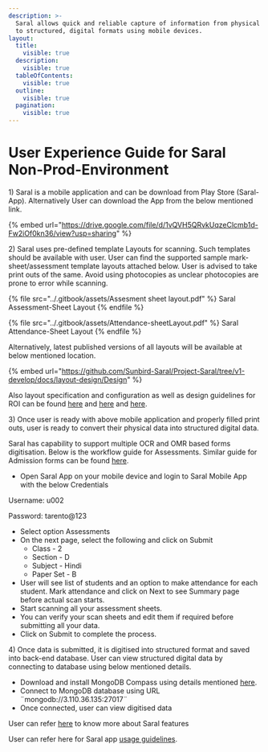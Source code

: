 ```yaml
---
description: >-
  Saral allows quick and reliable capture of information from physical formats
  to structured, digital formats using mobile devices.
layout:
  title:
    visible: true
  description:
    visible: true
  tableOfContents:
    visible: true
  outline:
    visible: true
  pagination:
    visible: true
---
```


# User Experience Guide for Saral Non-Prod-Environment

1\) Saral is a mobile application and can be download from Play Store (Saral-App). Alternatively User can download the App from the below mentioned link.

{% embed url="https://drive.google.com/file/d/1vQVH5QRvkUqzeClcmb1d-Fw2iOf0kn36/view?usp=sharing" %}

2\) Saral uses pre-defined template Layouts for scanning. Such templates should be available with user. User can find the supported sample mark-sheet/assessment template layouts attached below. User is advised to take print outs of the same. Avoid using photocopies as unclear photocopies are prone to error while scanning.



{% file src="../.gitbook/assets/Assesment sheet layout.pdf" %}
Saral Assessment-Sheet Layout
{% endfile %}

{% file src="../.gitbook/assets/Attendance-sheetLayout.pdf" %}
Saral Attendance-Sheet Layout
{% endfile %}

Alternatively, latest published versions of all layouts will be available at below mentioned location.

{% embed url="https://github.com/Sunbird-Saral/Project-Saral/tree/v1-develop/docs/layout-design/Design" %}

Also layout specification and configuration as well as design guidelines for ROI can be found [here](https://saral.sunbird.org/learn/specifications/layout-specification) and [here](https://saral.sunbird.org/use/layout-configuration) and [here](https://saral.sunbird.org/use/layout-design-guidelines).

3\) Once user is ready with above mobile application and properly filled print outs, user is ready to convert their physical data into structured digital data.

Saral has capability to support multiple OCR and OMR based forms digitisation. Below is the workflow guide for Assessments. Similar guide for Admission forms can be found [here](https://saral.sunbird.org/learn/features/capture-admissions-record).

* Open Saral App on your mobile device and login to Saral Mobile App with the below Credentials

&#x20;       Username: u002

&#x20;       Password: tarento@123

* Select option Assessments
* On the next page, select the following and click on Submit
  * Class - 2
  * Section - D
  * Subject - Hindi
  * Paper Set - B
* User will see list of students and an option to make attendance for each student. Mark attendance and click on Next to see Summary page before actual scan starts.
* Start scanning all your assessment sheets.
* You can verify your scan sheets and edit them if required before submitting all your data.
* Click on Submit to complete the process.

4\) Once data is submitted, it is digitised into structured format and saved into back-end database. User can view structured digital data by connecting to database using below mentioned details.

* Download and install MongoDB Compass using details mentioned [here](https://www.mongodb.com/docs/compass/current/install/).&#x20;
* Connect to MongoDB database using URL  ¨mongodb://3.110.36.135:27017¨
* Once connected, user can view digitised data

User can refer [here](https://saral.sunbird.org/learn/videos/feature-explanation) to know more about Saral features

User can refer here for Saral app [usage guidelines](https://saral.sunbird.org/use/saral-app-usage-guidelines).






